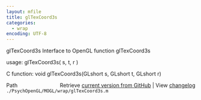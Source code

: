 ```yaml
---
layout: mfile
title: glTexCoord3s
categories:
  - wrap
encoding: UTF-8
---
```


glTexCoord3s  Interface to OpenGL function glTexCoord3s

usage:  glTexCoord3s\( s, t, r \)

C function:  void glTexCoord3s\(GLshort s, GLshort t, GLshort r\)


<div class="code_header" style="text-align:right;">
  <span style="float:left;">Path&nbsp;&nbsp;</span> <span class="counter">Retrieve <a href=
  "https://raw.github.com/Psychtoolbox-3/Psychtoolbox-3/beta/./PsychOpenGL/MOGL/wrap/glTexCoord3s.m">current version from GitHub</a> | View <a href=
  "https://github.com/Psychtoolbox-3/Psychtoolbox-3/commits/beta/./PsychOpenGL/MOGL/wrap/glTexCoord3s.m">changelog</a></span>
</div>
<div class="code">
  <code>./PsychOpenGL/MOGL/wrap/glTexCoord3s.m</code>
</div>
